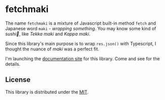 # fetchmaki

The name `fetchmaki` is a mixture of Javascript built-in method `fetch` and Japanese word `maki` - _wrapping something_. You may know some kind of _sushi🍣_, like _Tekka maki_ and _Kappa maki_.

Since this library's main purpose is to wrap `res.json()` with Typescript, I thought the nuance of _maki_ was a perfect fit.

I'm launching the [documentation site](https://rommy-docs.page.dev/docs/fetchmaki) for this library. Come and see for the details.

## License

This library is distributed under the [MIT](https://opensource.org/licenses/MIT).
